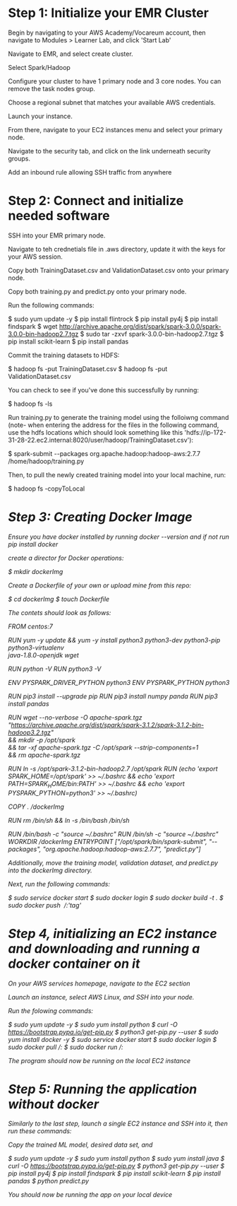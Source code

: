 
# Step 1: Initialize your EMR Cluster

Begin by navigating to your AWS Academy/Vocareum account, then navigate to Modules > Learner Lab, and click 'Start Lab'

Navigate to EMR, and select create cluster.

Select Spark/Hadoop

Configure your cluster to have 1 primary node and 3 core nodes. You can remove the task nodes group.

Choose a regional subnet that matches your available AWS credentials.

Launch your instance.

From there, navigate to your EC2 instances menu and select your primary node.

Navigate to the security tab, and click on the link underneath security groups.

Add an inbound rule allowing SSH traffic from anywhere

# Step 2: Connect and initialize needed software

SSH into your EMR primary node.

Navigate to teh crednetials file in .aws directory, update it with the keys for your AWS session.

Copy both TrainingDataset.csv and ValidationDataset.csv onto your primary node.

Copy both training.py and predict.py onto your primary node.

Run the following commands:

$ sudo yum update -y
$ pip install flintrock
$ pip install py4j
$ pip install findspark
$ wget http://archive.apache.org/dist/spark/spark-3.0.0/spark-3.0.0-bin-hadoop2.7.tgz
$ sudo tar -zxvf spark-3.0.0-bin-hadoop2.7.tgz 
$ pip install scikit-learn
$ pip install pandas

Commit the training datasets to HDFS:

$ hadoop fs -put TrainingDataset.csv
$ hadoop fs -put ValidationDataset.csv

You can check to see if you've done this successfully by running:

$ hadoop fs -ls

Run training.py to generate the training model using the folloiwng command (note- when entering the address for the files in the following command, use the hdfs locations which should look something like this 'hdfs://ip-172-31-28-22.ec2.internal:8020/user/hadoop/TrainingDataset.csv'):

$ spark-submit --packages org.apache.hadoop:hadoop-aws:2.7.7 /home/hadoop/training.py <location of training set> <location of validation set> <location of training model>

Then, to pull the newly created training model into your local machine, run:

$ hadoop fs -copyToLocal <address of training model>

# Step 3: Creating Docker Image

Ensure you have docker installed by running docker --version and if not run pip install docker

create a director for Docker operations:

$ mkdir dockerImg

Create a Dockerfile of your own or upload mine from this repo:

$ cd dockerImg
$ touch Dockerfile

The contets should look as follows:

FROM centos:7

RUN yum -y update && yum -y install python3 python3-dev python3-pip python3-virtualenv \
	java-1.8.0-openjdk wget

RUN python -V
RUN python3 -V

ENV PYSPARK_DRIVER_PYTHON python3
ENV PYSPARK_PYTHON python3

RUN pip3 install --upgrade pip
RUN pip3 install numpy panda
RUN pip3 install pandas

RUN wget --no-verbose -O apache-spark.tgz "https://archive.apache.org/dist/spark/spark-3.1.2/spark-3.1.2-bin-hadoop3.2.tgz" \
&& mkdir -p /opt/spark \
&& tar -xf apache-spark.tgz -C /opt/spark --strip-components=1 \
&& rm apache-spark.tgz


RUN ln -s /opt/spark-3.1.2-bin-hadoop2.7 /opt/spark
RUN (echo 'export SPARK_HOME=/opt/spark' >> ~/.bashrc && echo 'export PATH=$SPARK_HOME/bin:$PATH' >> ~/.bashrc && echo 'export PYSPARK_PYTHON=python3' >> ~/.bashrc)


COPY . /dockerImg


RUN rm /bin/sh && ln -s /bin/bash /bin/sh

RUN /bin/bash -c "source ~/.bashrc"
RUN /bin/sh -c "source ~/.bashrc"
WORKDIR /dockerImg
ENTRYPOINT ["/opt/spark/bin/spark-submit", "--packages", "org.apache.hadoop:hadoop-aws:2.7.7", "predict.py"]

Additionally, move the training model, validation dataset, and predict.py into the dockerImg directory.

Next, run the following commands:

$ sudo service docker start
$ sudo docker login
$ sudo docker build -t <desired image name> .
$ sudo docker push <image name> <user name>/<repository>:'tag'

# Step 4, initializing an EC2 instance and downloading and running a docker container on it

On your AWS services homepage, navigate to the EC2 section

Launch an instance, select AWS Linux, and SSH into your node.

Run the folowing commands:

$ sudo yum update -y
$ sudo yum install python
$ curl -O https://bootstrap.pypa.io/get-pip.py
$ python3 get-pip.py --user
$ sudo yum install docker -y
$ sudo service docker start
$ sudo docker login
$ sudo docker pull <username>/<repo>:<tag>
$ sudo docker run <username>/<repo>:<tag>

The program should now be running on the local EC2 instance

# Step 5: Running the application without docker 

Similarly to the last step, launch a single EC2 instance and SSH into it, then run these commands:

Copy the trained ML model, desired data set, and 

$ sudo yum update -y
$ sudo yum install python
$ sudo yum install java
$ curl -O https://bootstrap.pypa.io/get-pip.py
$ python3 get-pip.py --user
$ pip install py4j
$ pip install findspark
$ pip install scikit-learn
$ pip install pandas
$ python predict.py <model location> <dataset location>

You should now be running the app on your local device








